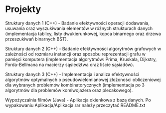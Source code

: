 # Projekty
Struktury danych 1 (C++) - Badanie efektywności operacji dodawania, usuwania oraz wyszukiwania elementów w różnych strukturach danych (implementacja tablicy, listy dwukierunkowej, kopca binarnego oraz drzewa przeszukiwań binarnych BST).

Struktury danych 2 (C++) - Badanie efektywności algorytmów grafowych w zależności od rozmiaru instancji oraz sposobu reprezentacji grafu w pamięci komputera (implementacja algorytmów: Prima, Kruskala, Dijkstry, Forda-Bellmana na macierzy sąsiedztwa oraz liście sąsiadów).

Struktury danych 3 (C++) - Implementacja i analiza efektywności algorytmów optymalnych o pseudowielomianowej złożoności obliczeniowej dla wybranych problemów kombinatorycznych (implementacja po 3 algorytmów dla problemów komiwojażera oraz plecakowego).

Wypożyczalnia filmów (Java) - Aplikacja okienkowa z bazą danych. Po wypakowaniu Aplikacja/Aplikacja.rar należy przeczytać README.txt
